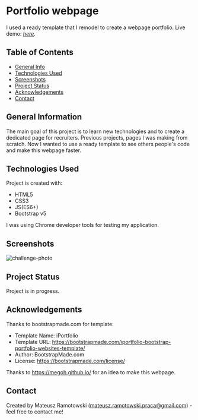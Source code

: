 # Portfolio webpage
I used a ready template that I remodel to create a webpage portfolio. Live demo: [_here_](https://mateusz-ramotowski-poland.github.io/old-portfolio-webpage/).

## Table of Contents
* [General Info](#general-information)
* [Technologies Used](#technologies-used)
* [Screenshots](#screenshots)
* [Project Status](#project-status)
* [Acknowledgements](#acknowledgements)
* [Contact](#contact)

## General Information
The main goal of this project is to learn new technologies and to create a dedicated page for recruiters. Previous projects, pages I was making from scratch. Now I wanted to use a ready template to see others people's code and make this webpage faster.

## Technologies Used
Project is created with:
* HTML5
* CSS3
* JS(ES6+)
* Bootstrap v5 

I was using Chrome developer tools for testing my application.
<!-- ## Features
- You can choose if You want to play with computer or other player.
- You can play on grid 3x3 and 5x5. 
- Game gives text information for player. -->

## Screenshots
![challenge-photo](https://user-images.githubusercontent.com/83215700/161537601-624cd48b-aea2-4283-a35a-708b2c7c82ed.PNG)

## Project Status
Project is in progress.

## Acknowledgements
Thanks to bootstrapmade.com for template:
- Template Name: iPortfolio
- Template URL: https://bootstrapmade.com/iportfolio-bootstrap-portfolio-websites-template/
- Author: BootstrapMade.com
- License: https://bootstrapmade.com/license/

Thanks to https://megoh.github.io/ for an idea to make this webpage.

## Contact
Created by Mateusz Ramotowski (mateusz.ramotowski.praca@gmail.com) - feel free to contact me!
